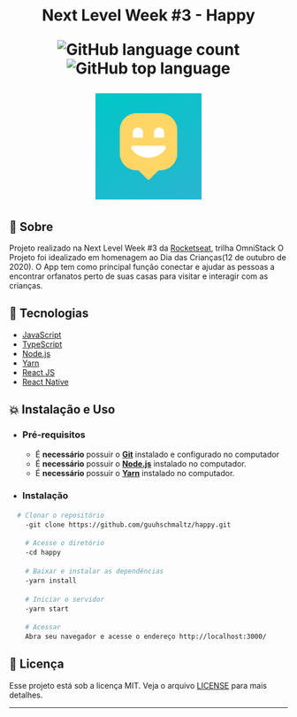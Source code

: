 <h1 align="center"> Next Level Week  #3 - Happy
  
![GitHub language count](https://img.shields.io/github/languages/count/guuhschmaltz/happy) 
![GitHub top language](https://img.shields.io/github/languages/top/guuhschmaltz/happy?style=plastic)  
  
![](https://github.com/guuhschmaltz/happy/blob/master/design/icon.png)

</h1>

## :book: Sobre
Projeto realizado na Next Level Week #3 da [Rocketseat](https://rocketseat.com.br/), trilha OmniStack
O Projeto foi idealizado em homenagem ao Dia das Crianças(12 de outubro de 2020). O App tem como principal função conectar e ajudar as pessoas a encontrar orfanatos perto de suas casas para visitar e interagir com as crianças.


## :rocket: Tecnologias

-  [JavaScript](https://www.javascript.com/)
-  [TypeScript](https://www.typescriptlang.org/)
-  [Node.js](https://nodejs.org/en/)
-  [Yarn](https://yarnpkg.com/)
-  [React JS](https://pt-br.reactjs.org/)
-  [React Native](https://reactnative.dev/)


## :boom:  Instalação e Uso

- ### **Pré-requisitos**

  - É **necessário** possuir o **[Git](https://git-scm.com/)** instalado e configurado no computador
  - É **necessário** possuir o **[Node.js](https://nodejs.org/en/)** instalado no computador.
  - É **necessário** possuir o **[Yarn](https://nodejs.org/en/)** instalado no computador.


- ### **Instalação**

```sh
  # Clonar o repositório
    -git clone https://github.com/guuhschmaltz/happy.git

    # Acesse o diretório
    -cd happy

    # Baixar e instalar as dependências
    -yarn install

    # Iniciar o servidor
    -yarn start

    # Acessar
    Abra seu navegador e acesse o endereço http://localhost:3000/
```


## :memo: Licença

Esse projeto está sob a licença MIT. Veja o arquivo [LICENSE](LICENSE.md) para mais detalhes.

---


